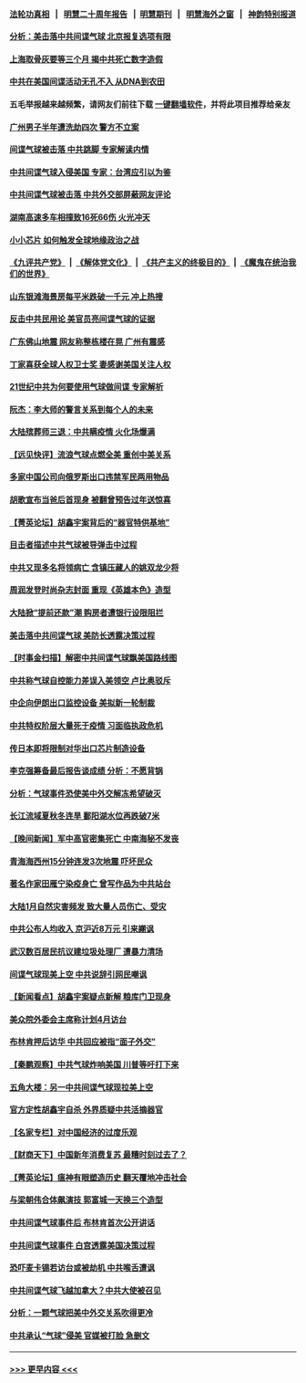 #### [法轮功真相](https://github.com/gfw-breaker/truth/blob/master/README.md?t=0) &nbsp;&nbsp;|&nbsp;&nbsp; [明慧二十周年报告](https://github.com/gfw-breaker/mh-reports/blob/master/README.md?t=0) &nbsp;&nbsp;|&nbsp;&nbsp;[明慧期刊](https://github.com/gfw-breaker/mh-qikan) &nbsp;&nbsp;|&nbsp;&nbsp; [明慧海外之窗](https://github.com/gfw-breaker/mh-news/blob/master/README.md?t=0) &nbsp;&nbsp;|&nbsp;&nbsp; [神韵特别报道](https://github.com/gfw-breaker/mh-news/blob/master/shenyun.md?t=0)
#### [分析：美击落中共间谍气球 北京报复选项有限](../pages/nsc413/n13923349.md?t=02060343) 
#### [上海取骨灰要等三个月 揭中共死亡数字造假](../pages/nsc413/n13923327.md?t=02060343) 
#### [中共在美国间谍活动无孔不入 从DNA到农田](../pages/nsc413/n13923302.md?t=02060343) 
#### 五毛举报越来越频繁，请网友们前往下载 [一键翻墙软件](https://github.com/gfw-breaker/ssr-accounts)，并将此项目推荐给亲友
#### [广州男子半年遭洗劫四次 警方不立案](../pages/nsc413/n13923043.md?t=02060343) 
#### [间谍气球被击落 中共跳脚 专家解读内情](../pages/nsc413/n13923181.md?t=02060343) 
#### [中共间谍气球入侵美国 专家：台湾应引以为鉴](../pages/nsc413/n13923007.md?t=02060343) 
#### [中共间谍气球被击落 中共外交部屏蔽网友评论](../pages/nsc413/n13923127.md?t=02060343) 
#### [湖南高速多车相撞致16死66伤 火光冲天](../pages/nsc413/n13923041.md?t=02060343) 
#### [小小芯片 如何触发全球地缘政治之战](../pages/nsc413/n13920548.md?t=02060343) 
#### [《九评共产党》](https://github.com/begood0513/9ping.md/blob/master/README.md) &nbsp;|&nbsp; [《解体党文化》](../../../../jtdwh.md/blob/master/README.md)  &nbsp;|&nbsp; [《共产主义的终极目的》](../../../../gczydzjmd.md/blob/master/README.md) &nbsp;|&nbsp; [《魔鬼在统治我们的世界》](../../../../mgztzwmdsj.md/blob/master/README.md) 
#### [山东银滩海景房每平米跌破一千元 冲上热搜](../pages/nsc413/n13922897.md?t=02060343) 
#### [反击中共民用论 美官员亮间谍气球的证据](../pages/nsc413/n13922833.md?t=02060343) 
#### [广东佛山地震 网友称整栋楼在晃 广州有震感](../pages/nsc413/n13922876.md?t=02060343) 
#### [丁家喜获全球人权卫士奖 妻感谢美国关注人权](../pages/nsc413/n13922835.md?t=02060343) 
#### [21世纪中共为何要使用气球做间谍 专家解析](../pages/nsc413/n13922755.md?t=02060343) 
#### [阮杰：李大师的警言关系到每个人的未来](../pages/nsc413/n13922767.md?t=02060343) 
#### [大陆殡葬师三退：中共瞒疫情 火化场爆满](../pages/nsc413/n13921671.md?t=02060343) 
#### [【远见快评】流浪气球点燃全美 重创中美关系](../pages/nsc413/n13922513.md?t=02060343) 
#### [多家中国公司向俄罗斯出口违禁军民两用物品](../pages/nsc413/n13922713.md?t=02060343) 
#### [胡歌宣布当爸后首现身 被翻曾预告过年送惊喜](../pages/nsc413/n13922703.md?t=02060343) 
#### [【菁英论坛】胡鑫宇案背后的“器官特供基地”](../pages/nsc413/n13922698.md?t=02060343) 
#### [目击者描述中共气球被导弹击中过程](../pages/nsc413/n13922715.md?t=02060343) 
#### [中共又现多名将领病亡 含镇压藏人的姚双龙少将](../pages/nsc413/n13922709.md?t=02060343) 
#### [周润发登时尚杂志封面 重现《英雄本色》造型](../pages/nsc413/n13922643.md?t=02060343) 
#### [大陆掀“提前还款”潮 购房者遭银行设限阻拦](../pages/nsc413/n13922681.md?t=02060343) 
#### [美击落中共间谍气球 美防长透露决策过程](../pages/nsc413/n13922701.md?t=02060343) 
#### [【时事金扫描】解密中共间谍气球飘美国路线图](../pages/nsc413/n13922575.md?t=02060343) 
#### [中共称气球自控能力差误入美领空 卢比奥驳斥](../pages/nsc413/n13922650.md?t=02060343) 
#### [中企向伊朗出口监控设备 美拟新一轮制裁](../pages/nsc413/n13922626.md?t=02060343) 
#### [中共特权阶层大量死于疫情 习面临执政危机](../pages/nsc413/n13922611.md?t=02060343) 
#### [传日本即将限制对华出口芯片制造设备](../pages/nsc413/n13922492.md?t=02060343) 
#### [李克强筹备最后报告谈成绩 分析：不愿背锅](../pages/nsc413/n13922348.md?t=02060343) 
#### [分析：气球事件恐使美中外交解冻希望破灭](../pages/nsc413/n13922587.md?t=02060343) 
#### [长江流域夏秋冬连旱 鄱阳湖水位再跌破7米](../pages/nsc413/n13922210.md?t=02060343) 
#### [【晚间新闻】军中高官密集死亡 中南海秘不发丧](../pages/nsc413/n13922488.md?t=02060343) 
#### [青海海西州15分钟连发3次地震 吓坏民众](../pages/nsc413/n13922261.md?t=02060343) 
#### [著名作家田雁宁染疫身亡 曾写作品为中共站台](../pages/nsc413/n13922421.md?t=02060343) 
#### [大陆1月自然灾害频发 致大量人员伤亡、受灾](../pages/nsc413/n13922370.md?t=02060343) 
#### [中共公布人均收入 京沪近8万元 引来謿讽](../pages/nsc413/n13922312.md?t=02060343) 
#### [武汉数百居民抗议建垃圾处理厂 遭暴力清场](../pages/nsc413/n13922269.md?t=02060343) 
#### [间谍气球现美上空 中共说辞引网民嘲讽](../pages/nsc413/n13922246.md?t=02060343) 
#### [【新闻看点】胡鑫宇案疑点新解 粮库门卫现身](../pages/nsc413/n13921921.md?t=02060343) 
#### [美众院外委会主席称计划4月访台](../pages/nsc413/n13922155.md?t=02060343) 
#### [布林肯押后访华 中共回应被指“面子外交”](../pages/nsc413/n13922055.md?t=02060343) 
#### [【秦鹏观察】中共气球炸响美国 川普等吁打下来](../pages/nsc413/n13922003.md?t=02060343) 
#### [五角大楼：另一中共间谍气球现拉美上空](../pages/nsc413/n13922030.md?t=02060343) 
#### [官方定性胡鑫宇自杀 外界质疑中共活摘器官](../pages/nsc413/n13921744.md?t=02060343) 
#### [【名家专栏】对中国经济的过度乐观](../pages/nsc413/n13921749.md?t=02060343) 
#### [【财商天下】中国新年消费复苏 最糟时刻过去了？](../pages/nsc413/n13921935.md?t=02060343) 
#### [【菁英论坛】瘟神有眼塑造历史 翻天覆地冲击社会](../pages/nsc413/n13921946.md?t=02060343) 
#### [与梁朝伟合体飙演技 郭富城一天换三个造型](../pages/nsc413/n13921928.md?t=02060343) 
#### [中共间谍气球事件后 布林肯首次公开讲话](../pages/nsc413/n13921910.md?t=02060343) 
#### [中共间谍气球事件 白宫透露美国决策过程](../pages/nsc413/n13921938.md?t=02060343) 
#### [恐吓麦卡锡若访台或被劫机 中共喉舌遭讽](../pages/nsc413/n13921908.md?t=02060343) 
#### [中共间谍气球飞越加拿大？中共大使被召见](../pages/nsc413/n13921883.md?t=02060343) 
#### [分析：一颗气球把美中外交关系吹得更冷](../pages/nsc413/n13921902.md?t=02060343) 
#### [中共承认“气球”侵美 官媒被打脸 急删文](../pages/nsc413/n13921867.md?t=02060343) 

----
#### [ >>> 更早内容 <<< ](../indexes/nsc413-earlier.md)
